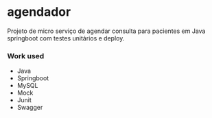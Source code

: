 # agendador 
Projeto de micro serviço de agendar consulta para pacientes em Java springboot com testes unitários e deploy.


### Work used
- Java
- Springboot
- MySQL
- Mock
- Junit
- Swagger
